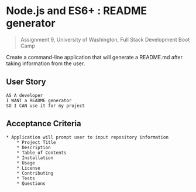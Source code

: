 # Node.js and ES6+ : README generator

> Assignment 9, 
> University of Washington, Full Stack Development Boot Camp

Create a command-line application that will generate a README.md after taking information from the user. 

## User Story 

```
AS A developer 
I WANT a README generator
SO I CAN use it for my project 

```

## Acceptance Criteria 

```
* Application will prompt user to input repository information 
    * Project Title
    * Description 
    * Table of Contents
    * Installation 
    * Usage 
    * License 
    * Contributing
    * Tests 
    * Questions 
